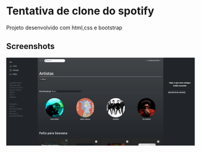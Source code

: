 # Tentativa de clone do spotify

Projeto desenvolvido com html,css e bootstrap

## Screenshots

![Imagem do projeto](./assets/imagens/spotify_bootstrap.png)
